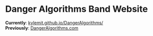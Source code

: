# Danger Algorithms Band Website

**Currently**: [kylemit.github.io/DangerAlgorithms/](https://kylemit.github.io/DangerAlgorithms/)  
**Previously**: [DangerAlgorithms.com](http://dangeralgorithms.com/)

